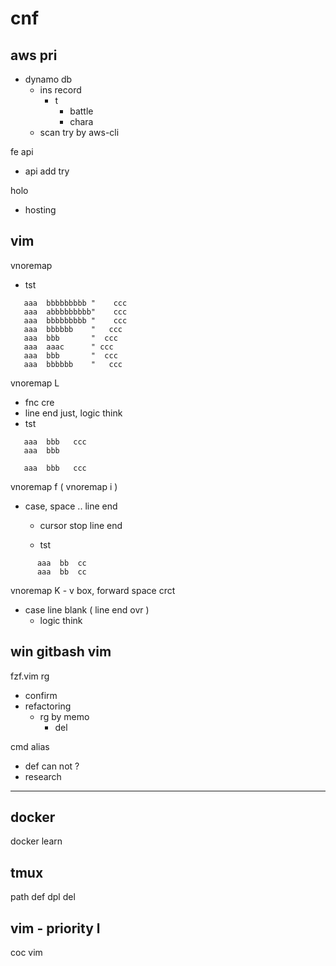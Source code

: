 
# cnf


## aws pri

- dynamo db
  - ins record
    - t
      - battle
      - chara
  - scan try by aws-cli


fe api
- api add try


holo
- hosting


## vim

vnoremap <c-s> 

- tst
```
   aaa  bbbbbbbbb "    ccc
   aaa  abbbbbbbbb"    ccc
   aaa  bbbbbbbbb "    ccc
   aaa  bbbbbb    "   ccc
   aaa  bbb       "  ccc
   aaa  aaac      " ccc
   aaa  bbb       "  ccc
   aaa  bbbbbb    "   ccc
```



vnoremap L 
- fnc cre
- line end just, logic think
- tst
```
   aaa  bbb   ccc
   aaa  bbb

   aaa  bbb   ccc
```


vnoremap f ( vnoremap i )
- case, space .. line end
  - cursor stop line end

  - tst
```
      aaa  bb  cc      
      aaa  bb  cc      
```


vnoremap K  -  v box, forward space crct
- case line blank ( line end ovr )
  - logic think


## win gitbash vim

fzf.vim rg
- confirm
- refactoring
  - rg by memo
    - del


cmd alias
- def can not ?
- research


---

## docker

docker learn


## tmux

path def dpl del


## vim  -  priority l

coc vim




